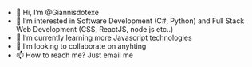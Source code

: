 - 👋 Hi, I’m @Giannisdotexe
- 👀 I’m interested in Software Development (C#, Python) and Full Stack Web Development (CSS, ReactJS, node.js etc..)
- 🌱 I’m currently learning more Javascript technologies
- 💞️ I’m looking to collaborate on anyhting
- 📫 How to reach me? Just email me

<!---
Giannisdotexe/Giannisdotexe is a ✨ special ✨ repository because its `README.md` (this file) appears on your GitHub profile.
You can click the Preview link to take a look at your changes.
--->
